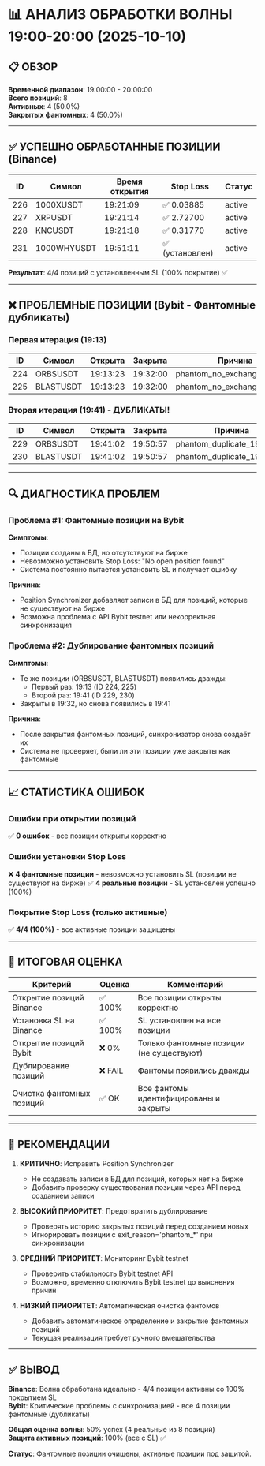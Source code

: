 # 📊 АНАЛИЗ ОБРАБОТКИ ВОЛНЫ 19:00-20:00 (2025-10-10)

## 📋 ОБЗОР

**Временной диапазон**: 19:00:00 - 20:00:00  
**Всего позиций**: 8  
**Активных**: 4 (50.0%)  
**Закрытых фантомных**: 4 (50.0%)

---

## ✅ УСПЕШНО ОБРАБОТАННЫЕ ПОЗИЦИИ (Binance)

| ID  | Символ      | Время открытия | Stop Loss | Статус  |
|-----|-------------|----------------|-----------|---------|
| 226 | 1000XUSDT   | 19:21:09       | ✅ 0.03885 | active  |
| 227 | XRPUSDT     | 19:21:14       | ✅ 2.72700 | active  |
| 228 | KNCUSDT     | 19:21:18       | ✅ 0.31770 | active  |
| 231 | 1000WHYUSDT | 19:51:11       | ✅ (установлен) | active  |

**Результат**: 4/4 позиций с установленным SL (100% покрытие) ✅

---

## ❌ ПРОБЛЕМНЫЕ ПОЗИЦИИ (Bybit - Фантомные дубликаты)

### Первая итерация (19:13)
| ID  | Символ    | Открыта  | Закрыта  | Причина                      |
|-----|-----------|----------|----------|------------------------------|
| 224 | ORBSUSDT  | 19:13:23 | 19:32:00 | phantom_no_exchange_position |
| 225 | BLASTUSDT | 19:13:23 | 19:32:00 | phantom_no_exchange_position |

### Вторая итерация (19:41) - ДУБЛИКАТЫ!
| ID  | Символ    | Открыта  | Закрыта  | Причина                    |
|-----|-----------|----------|----------|----------------------------|
| 229 | ORBSUSDT  | 19:41:02 | 19:50:57 | phantom_duplicate_19h_wave |
| 230 | BLASTUSDT | 19:41:02 | 19:50:57 | phantom_duplicate_19h_wave |

---

## 🔍 ДИАГНОСТИКА ПРОБЛЕМ

### Проблема #1: Фантомные позиции на Bybit
**Симптомы**:
- Позиции созданы в БД, но отсутствуют на бирже
- Невозможно установить Stop Loss: "No open position found"
- Система постоянно пытается установить SL и получает ошибку

**Причина**:
- Position Synchronizer добавляет записи в БД для позиций, которые не существуют на бирже
- Возможна проблема с API Bybit testnet или некорректная синхронизация

### Проблема #2: Дублирование фантомных позиций
**Симптомы**:
- Те же позиции (ORBSUSDT, BLASTUSDT) появились дважды:
  - Первый раз: 19:13 (ID 224, 225)
  - Второй раз: 19:41 (ID 229, 230)
- Закрыты в 19:32, но снова появились в 19:41

**Причина**:
- После закрытия фантомных позиций, синхронизатор снова создаёт их
- Система не проверяет, были ли эти позиции уже закрыты как фантомные

---

## 📈 СТАТИСТИКА ОШИБОК

### Ошибки при открытии позиций
✅ **0 ошибок** - все позиции открыты корректно

### Ошибки установки Stop Loss
❌ **4 фантомные позиции** - невозможно установить SL (позиции не существуют на бирже)
✅ **4 реальные позиции** - SL установлен успешно (100%)

### Покрытие Stop Loss (только активные)
✅ **4/4 (100%)** - все активные позиции защищены

---

## 🎯 ИТОГОВАЯ ОЦЕНКА

| Критерий                      | Оценка | Комментарий                                    |
|-------------------------------|--------|------------------------------------------------|
| Открытие позиций Binance      | ✅ 100% | Все позиции открыты корректно                  |
| Установка SL на Binance       | ✅ 100% | SL установлен на все позиции                   |
| Открытие позиций Bybit        | ❌ 0%   | Только фантомные позиции (не существуют)       |
| Дублирование позиций          | ❌ FAIL | Фантомы появились дважды                       |
| Очистка фантомных позиций     | ✅ OK   | Все фантомы идентифицированы и закрыты         |

---

## 🔧 РЕКОМЕНДАЦИИ

1. **КРИТИЧНО**: Исправить Position Synchronizer
   - Не создавать записи в БД для позиций, которых нет на бирже
   - Добавить проверку существования позиции через API перед созданием записи

2. **ВЫСОКИЙ ПРИОРИТЕТ**: Предотвратить дублирование
   - Проверять историю закрытых позиций перед созданием новых
   - Игнорировать позиции с exit_reason='phantom_*' при синхронизации

3. **СРЕДНИЙ ПРИОРИТЕТ**: Мониторинг Bybit testnet
   - Проверить стабильность Bybit testnet API
   - Возможно, временно отключить Bybit testnet до выяснения причин

4. **НИЗКИЙ ПРИОРИТЕТ**: Автоматическая очистка фантомов
   - Добавить автоматическое определение и закрытие фантомных позиций
   - Текущая реализация требует ручного вмешательства

---

## ✅ ВЫВОД

**Binance**: Волна обработана идеально - 4/4 позиции активны со 100% покрытием SL  
**Bybit**: Критические проблемы с синхронизацией - все 4 позиции фантомные (дубликаты)

**Общая оценка волны**: 50% успех (4 реальные из 8 позиций)  
**Защита активных позиций**: 100% (все с SL) ✅

**Статус**: Фантомные позиции очищены, активные позиции под защитой.
